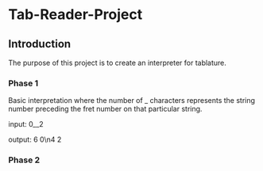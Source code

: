 # Tab-Reader-Project

## Introduction
The purpose of this project is to create an interpreter for tablature.

### Phase 1
Basic interpretation where the number of _ characters represents the
string number preceding the fret number on that particular string.

input: 0__2 

output: 6 0\n4 2

### Phase 2
